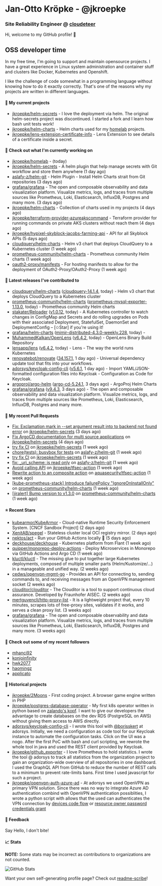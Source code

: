 # Jan-Otto Kröpke - @jkroepke
### Site Reliability Engineer @ [cloudeteer](https://cloudeteer.de/)

Hi, welcome to my GitHub profile! 👋

## OSS developer time
In my free time, I'm going to support and maintain opensource projects. I have a great experience in Linux system administration and container stuff and clusters like Docker, Kubernetes and Openshift.

I like the challenge of code somewhat in a programming language without knowing how to do it exactly correctly. That's one of the reasons why my projects are written in different languages.

#### 🌱 My current projects
- [jkroepke/helm-secrets](https://github.com/jkroepke/helm-secrets) - I love the deployment via helm. The original helm-secrets project was discontinued. I started a fork and I learn how bash unit tests work!
- [jkroepke/helm-charts](https://github.com/jkroepke/helm-charts) - Helm charts used for my [homelab](https://github.com/jkroepke/homelab) projects.
- [jkroepke/lens-extension-certificate-info](https://github.com/jkroepke/lens-extension-certificate-info) - Lens Extension to see details of a certificate inside a secret.

#### 👷 Check out what I'm currently working on

- [jkroepke/homelab](https://github.com/jkroepke/homelab) -  (today)
- [jkroepke/helm-secrets](https://github.com/jkroepke/helm-secrets) - A helm plugin that help manage secrets with Git workflow and store them anywhere (1 day ago)
- [aslafy-z/helm-git](https://github.com/aslafy-z/helm-git) - Helm Plugin - Install Helm Charts strait from Git repositories (3 days ago)
- [grafana/grafana](https://github.com/grafana/grafana) - The open and composable observability and data visualization platform. Visualize metrics, logs, and traces from multiple sources like Prometheus, Loki, Elasticsearch, InfluxDB, Postgres and many more.  (3 days ago)
- [jkroepke/helm-charts](https://github.com/jkroepke/helm-charts) - Collection of charts used in my projects (4 days ago)
- [jkroepke/terraform-provider-azureakscommand](https://github.com/jkroepke/terraform-provider-azureakscommand) - Terraform provider for running commands on private AKS clusters without reach them (4 days ago)
- [jkroepke/hypixel-skyblock-jacobs-farming-api](https://github.com/jkroepke/hypixel-skyblock-jacobs-farming-api) - API for all Skyblock APIs (5 days ago)
- [cloudquery/helm-charts](https://github.com/cloudquery/helm-charts) - Helm v3 chart that deploys CloudQuery to a Kubernetes cluster (1 week ago)
- [prometheus-community/helm-charts](https://github.com/prometheus-community/helm-charts) - Prometheus community Helm charts (1 week ago)
- [oauth2-proxy/manifests](https://github.com/oauth2-proxy/manifests) - For hosting manifests to allow for the deployment of OAuth2-Proxy/OAuth2-Proxy (1 week ago)

#### 🔭 Latest releases I've contributed to

- [cloudquery/helm-charts](https://github.com/cloudquery/helm-charts) ([cloudquery-14.1.4](https://github.com/cloudquery/helm-charts/releases/tag/cloudquery-14.1.4), today) - Helm v3 chart that deploys CloudQuery to a Kubernetes cluster
- [prometheus-community/helm-charts](https://github.com/prometheus-community/helm-charts) ([prometheus-mysql-exporter-1.13.0](https://github.com/prometheus-community/helm-charts/releases/tag/prometheus-mysql-exporter-1.13.0), today) - Prometheus community Helm charts
- [stakater/Reloader](https://github.com/stakater/Reloader) ([v1.0.12](https://github.com/stakater/Reloader/releases/tag/v1.0.12), today) - A Kubernetes controller to watch changes in ConfigMap and Secrets and do rolling upgrades on Pods with their associated Deployment, StatefulSet, DaemonSet and DeploymentConfig – [✩Star] if you&#39;re using it!
- [grafana/helm-charts](https://github.com/grafana/helm-charts) ([mimir-distributed-4.3.0-weekly.228](https://github.com/grafana/helm-charts/releases/tag/mimir-distributed-4.3.0-weekly.228), today) - 
- [MuhammedKalkan/OpenLens](https://github.com/MuhammedKalkan/OpenLens) ([v6.4.2](https://github.com/MuhammedKalkan/OpenLens/releases/tag/v6.4.2), today) - OpenLens Binary Build Repository
- [lensapp/lens](https://github.com/lensapp/lens) ([v6.4.2](https://github.com/lensapp/lens/releases/tag/v6.4.2), today) - Lens - The way the world runs Kubernetes
- [renovatebot/renovate](https://github.com/renovatebot/renovate) ([34.157.1](https://github.com/renovatebot/renovate/releases/tag/34.157.1), 1 day ago) - Universal dependency update tool that fits into your workflows.
- [adorsys/keycloak-config-cli](https://github.com/adorsys/keycloak-config-cli) ([v5.6.1](https://github.com/adorsys/keycloak-config-cli/releases/tag/v5.6.1), 1 day ago) - Import YAML/JSON-formatted configuration files into Keycloak - Configuration as Code for Keycloak.
- [argoproj/argo-helm](https://github.com/argoproj/argo-helm) ([argo-cd-5.24.1](https://github.com/argoproj/argo-helm/releases/tag/argo-cd-5.24.1), 3 days ago) - ArgoProj Helm Charts
- [grafana/grafana](https://github.com/grafana/grafana) ([v9.4.3](https://github.com/grafana/grafana/releases/tag/v9.4.3), 3 days ago) - The open and composable observability and data visualization platform. Visualize metrics, logs, and traces from multiple sources like Prometheus, Loki, Elasticsearch, InfluxDB, Postgres and many more. 

#### 🔨 My recent Pull Requests

- [Fix: Exclamation mark in --set argument result into to backend not found error](https://github.com/jkroepke/helm-secrets/pull/353) on [jkroepke/helm-secrets](https://github.com/jkroepke/helm-secrets) (3 days ago)
- [Fix ArgoCD documentation for multi source applications](https://github.com/jkroepke/helm-secrets/pull/351) on [jkroepke/helm-secrets](https://github.com/jkroepke/helm-secrets) (4 days ago)
- [try fix CI](https://github.com/jkroepke/helm-secrets/pull/344) on [jkroepke/helm-secrets](https://github.com/jkroepke/helm-secrets) (1 week ago)
- [chore(tests): busybox for tests](https://github.com/aslafy-z/helm-git/pull/251) on [aslafy-z/helm-git](https://github.com/aslafy-z/helm-git) (1 week ago)
- [try fix CI](https://github.com/jkroepke/helm-secrets/pull/343) on [jkroepke/helm-secrets](https://github.com/jkroepke/helm-secrets) (1 week ago)
- [fix: _uri_scheme: is read only](https://github.com/aslafy-z/helm-git/pull/248) on [aslafy-z/helm-git](https://github.com/aslafy-z/helm-git) (1 week ago)
- [Avoid calling API](https://github.com/jkroepke/tfsec-action/pull/1) on [jkroepke/tfsec-action](https://github.com/jkroepke/tfsec-action) (1 week ago)
- [Rewrite action to an composite action](https://github.com/aquasecurity/tfsec-action/pull/11) on [aquasecurity/tfsec-action](https://github.com/aquasecurity/tfsec-action) (1 week ago)
- [[kube-prometheus-stack] Introduce failurePolicy &#34;IgnoreOnInstallOnly&#34;](https://github.com/prometheus-community/helm-charts/pull/3066) on [prometheus-community/helm-charts](https://github.com/prometheus-community/helm-charts) (1 week ago)
- [[jiralert] Bump version to v1.3.0](https://github.com/prometheus-community/helm-charts/pull/3065) on [prometheus-community/helm-charts](https://github.com/prometheus-community/helm-charts) (1 week ago)

#### ⭐ Recent Stars

- [kubearmor/KubeArmor](https://github.com/kubearmor/KubeArmor) - Cloud-native Runtime Security Enforcement System. [CNCF Sandbox Project] (2 days ago)
- [XenitAB/spegel](https://github.com/XenitAB/spegel) - Stateless cluster local OCI registry mirror. (2 days ago)
- [nektos/act](https://github.com/nektos/act) - Run your GitHub Actions locally 🚀 (5 days ago)
- [deckhouse/deckhouse](https://github.com/deckhouse/deckhouse) - Kubernetes platform from Flant (1 week ago)
- [quipper/monorepo-deploy-actions](https://github.com/quipper/monorepo-deploy-actions) - Deploy Microservices in Monorepo via GitHub Actions and Argo CD (1 week ago)
- [kluctl/kluctl](https://github.com/kluctl/kluctl) - The missing glue to put together large Kubernetes deployments, composed of multiple smaller parts (Helm/Kustomize/...)  in a manageable and unified way. (2 weeks ago)
- [cedws/openvpn-mgmt-go](https://github.com/cedws/openvpn-mgmt-go) - Provides an API for connecting to, sending commands to, and receiving messages from an OpenVPN management socket (2 weeks ago)
- [clouditor/clouditor](https://github.com/clouditor/clouditor) - The Clouditor is a tool to support continuous cloud assurance. Developed by Fraunhofer AISEC. (2 weeks ago)
- [mertguvencli/http-proxy-list](https://github.com/mertguvencli/http-proxy-list) - It is a lightweight project that, every 10 minutes, scrapes lots of free-proxy sites, validates if it works, and serves a clean proxy list. (3 weeks ago)
- [grafana/grafana](https://github.com/grafana/grafana) - The open and composable observability and data visualization platform. Visualize metrics, logs, and traces from multiple sources like Prometheus, Loki, Elasticsearch, InfluxDB, Postgres and many more.  (3 weeks ago)

#### 👯 Check out some of my recent followers

- [mhanci92](https://github.com/mhanci92)
- [konjoinfinity](https://github.com/konjoinfinity)
- [hwk2077](https://github.com/hwk2077)
- [haomingz](https://github.com/haomingz)
- [applicato](https://github.com/applicato)

#### 📜 Historical projects
- [jkroepke/2Moons](https://github.com/jkroepke/2Moons) - First coding project. A browser game engine written in PHP
- [jkroepke/postgres-database-operator](https://github.com/jkroepke/postgres-database-operator) - My first k8s operator written in python based on [zalando's kopf](https://github.com/zalando-incubator/kopf). I want to give our developers the advantage to create databases on the dev RDS (PostgreSQL on AWS) without giving them access to AWS directly.
- [adorsys/keycloak-config-cli](https://github.com/adorsys/keycloak-config-cli) - I wrote this tool with [@borisskert](https://github.com/borisskert) at adorsys. Initially, we need a configuration as code tool for our Keycloak instance to automate the configuration tasks. Click on the UI was a nogo. After the first PoC with bash and curl scripting, we rewrote the whole tool in java and used the REST client provided by Keycloak.
- [jkroepke/github_exporter](https://github.com/jkroepke/github_exporter) - I love Prometheus to hold statistics. I wrote the tool @ adorsys to track all statistics from the organization project to gain an organization-wide overview of all repositories in one dashboard. I used the GraphQL API from GitHub to reduce the number of REST calls to a minimum to prevent rate-limits bans. First time I used javascript for such a project.
- [jkroepke/openvpn-auth-azure-ad](https://github.com/jkroepke/openvpn-auth-azure-ad) - At adorsys we used OpenVPN as primary VPN solution. Since there was no way to integrate Azure AD authentication combind with OpenVPN authentication possiblities, I wrote a python script with allows that the used can authenticates the VPN connection by [devices code flow](https://docs.microsoft.com/en-us/azure/active-directory/develop/v2-oauth2-device-code) or [resource owner password credentials grant](https://docs.microsoft.com/en-us/azure/active-directory/develop/v2-oauth-ropc)

#### 💬 Feedback

Say Hello, I don't bite!

#### 📈 Stats

**NOTE:** Some stats may be incorrect as contributions to organizations
are not counted.

![GitHub Stats](https://github-readme-stats.vercel.app/api?username=jkroepke&count_private=false&theme=tokyonight&show_icons=true)

Want your own self-generating profile page? Check out [readme-scribe](https://github.com/muesli/readme-scribe)!
